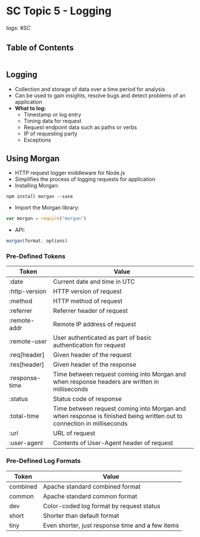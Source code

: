 # SC Topic 5 - Logging

###### tags: #SC 

## Table of Contents
```toc
```

## Logging
- Collection and storage of data over a time period for analysis
- Can be used to gain insights, resolve bugs and detect problems of an application
- **What to log:**
	- Timestamp or log entry
	- Timing data for request
	- Request endpoint data such as paths or verbs
	- IP of requesting party
	- Exceptions

## Using Morgan
- HTTP request logger middleware for Node.js
- Simplifies the process of logging requests for application
- Installing Morgan:
```
npm install morgan --save
```
- Import the Morgan library:
```js
var morgan = require("morgan")
```
- API:
```js
morgan(format, options)
```

### Pre-Defined Tokens
| Token          | Value                                                                                                                 |
| -------------- | --------------------------------------------------------------------------------------------------------------------- |
| :date          | Current date and time in UTC                                                                                          |
| :http-version  | HTTP version of request                                                                                               |
| :method        | HTTP method of request                                                                                                |
| :referrer      | Referrer header of request                                                                                            |
| :remote-addr   | Remote IP address of request                                                                                          |
| :remote-user   | User authenticated as part of basic authentication for request                                                        |
| :req\[header\] | Given header of the request                                                                                           |
| :res\[header\] | Given header of the response                                                                                          |
| :response-time | Time between request coming into Morgan and when response headers are written in milliseconds                         |
| :status        | Status code of response                                                                                               |
| :total-time    | Time between request coming into Morgan and when response is finished being written out to connection in milliseconds |
| :url           | URL of request                                                                                                        |
| :user-agent    | Contents of User-Agent header of request                                                                              |

### Pre-Defined Log Formats
| Token    | Value                                            |
| -------- | ------------------------------------------------ |
| combined | Apache standard combined format                  |
| common   | Apache standard common format                    |
| dev      | Color-coded log format by request status         |
| short    | Shorter than default format                      |
| tiny     | Even shorter, just response time and a few items |
